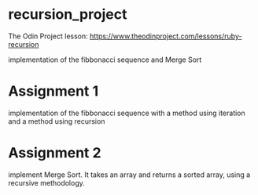 # recursion_project
The Odin Project lesson: https://www.theodinproject.com/lessons/ruby-recursion

implementation of the fibbonacci sequence and Merge Sort


# Assignment 1
implementation of the fibbonacci sequence with a method using iteration and a method using recursion

# Assignment 2 
implement Merge Sort. It takes an array and returns a sorted array, using a recursive methodology.
